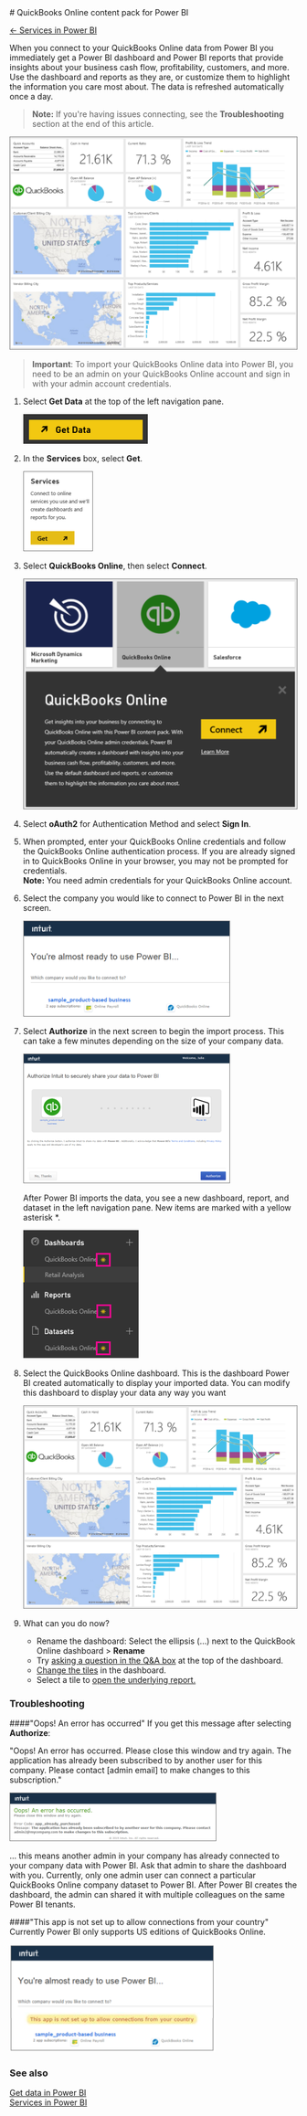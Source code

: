 <properties pageTitle="QuickBooks Online content pack for Power BI" description="QuickBooks Online content pack for Power BI" services="powerbi" documentationCenter="" authors="v-anpasi" manager="mblythe" editor=""/>
<tags ms.service="powerbi" ms.devlang="NA" ms.topic="article" ms.tgt_pltfrm="NA" ms.workload="powerbi" ms.date="06/25/2015" ms.author="v-anpasi"/>
# QuickBooks Online content pack for Power BI

[← Services in Power BI](https://support.powerbi.com/knowledgebase/topics/88770-services-in-power-bi)

When you connect to your QuickBooks Online data from Power BI you immediately get a Power BI dashboard and Power BI reports that provide insights about your business cash flow, profitability, customers, and more. Use the dashboard and reports as they are, or customize them to highlight the information you care most about. The data is refreshed automatically once a day.
 > **Note:** If you're having issues connecting, see the **Troubleshooting** section at the end of this article.

![](media/powerbi-content-pack-quickbooks-online/QB_dashboard.png)

 > **Important**: To import your QuickBooks Online data into Power BI, you need to be an admin on your QuickBooks Online account and sign in with your admin account credentials.
 
1.  Select **Get Data** at the top of the left navigation pane.

    ![](media/powerbi-content-pack-quickbooks-online/PBI_GetData.png)

2.  In the **Services** box, select **Get**.

    ![](media/powerbi-content-pack-quickbooks-online/services.png)

3.  Select **QuickBooks Online**, then select **Connect**.

    ![](media/powerbi-content-pack-quickbooks-online/QB_online.png)

4.  Select **oAuth2** for Authentication Method and select **Sign In**.
    
5.  When prompted, enter your QuickBooks Online credentials and follow the QuickBooks Online authentication process. If you are already signed in to QuickBooks Online in your browser, you may not be prompted for credentials.  
**Note:** You need admin credentials for your QuickBooks Online account.
 
6.  Select the company you would like to connect to Power BI in the next screen.

    ![](media/powerbi-content-pack-quickbooks-online/intuit.png)

7.  Select **Authorize** in the next screen to begin the import process. This can take a few minutes depending on the size of your company data.

    ![](media/powerbi-content-pack-quickbooks-online/authorize.png)

	After Power BI imports the data, you see a new dashboard, report, and dataset in the left navigation pane. New items are marked with a yellow asterisk *.

	![](media/powerbi-content-pack-quickbooks-online/image1.png)

8.  Select the QuickBooks Online dashboard. This is the dashboard Power BI created automatically to display your imported data. You can modify this dashboard to display your data any way you want

     ![](media/powerbi-content-pack-quickbooks-online/QB_dashboard.png)

9.  What can you do now?

	- Rename the dashboard: Select the ellipsis (...) next to the QuickBook Online dashboard > **Rename**
	- Try [asking a question in the Q&A box](https://support.powerbi.com/knowledgebase/articles/474566-q-a-in-power-bi-preview) at the top of the dashboard.
	- [Change the tiles](https://support.powerbi.com/knowledgebase/articles/424878) in the dashboard.
	- Select a tile to [open the underlying report.](https://support.powerbi.com/knowledgebase/articles/425669) 

### Troubleshooting 


####"Oops! An error has occurred"
If you get this message after selecting **Authorize**:

"Oops! An error has occurred. Please close this window and try again.
The application has already been subscribed to by another user for this company. Please contact [admin email] to make changes to this subscription."

![](media/powerbi-content-pack-quickbooks-online/PBI_QBO_OopsSm.png)

... this means another admin in your company has already connected to your company data with Power BI. Ask that admin to share the dashboard with you. Currently, only one admin user can connect a particular QuickBooks Online company dataset to Power BI. After Power BI creates the dashboard, the admin can shared it with multiple colleagues on the same Power BI tenants.

####"This app is not set up to allow connections from your country"
Currently Power BI only supports US editions of QuickBooks Online.

![](media/powerbi-content-pack-quickbooks-online/PBI_QBO_CountryNotSupported.png)

### See also

[Get data in Power BI](https://support.powerbi.com/knowledgebase/topics/63369)  
[Services in Power BI](https://support.powerbi.com/knowledgebase/topics/88770)
